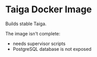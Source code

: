 # Taiga Docker Image

Builds stable Taiga.

The image isn't complete:
- needs supervisor scripts
- PostgreSQL database is not exposed
